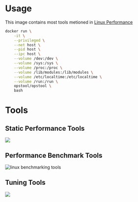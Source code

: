 # Usage

This image contains most tools metioned in [Linux Performance](http://www.brendangregg.com/linuxperf.html)

```bash
docker run \
    -it \
    --privileged \
    --net host \
    --pid host \
    --ipc host \
    --volume /dev:/dev \
    --volume /sys:/sys \
    --volume /proc:/proc \
    --volume /lib/modules:/lib/modules \
    --volume /etc/localtime:/etc/localtime \
    --volume /run:/run \
    opstool/opstool \
    bash
```

# Tools

## Static Performance Tools

![](http://www.brendangregg.com/Perf/linux_static_tools.png)

## Performance Benchmark Tools

![linux benchmarking tools](http://www.brendangregg.com/Perf/linux_benchmarking_tools.png)

## Tuning Tools

![](http://www.brendangregg.com/Perf/linux_tuning_tools.png)
